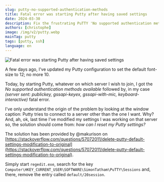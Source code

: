 ```yaml
---
slug: putty-no-supported-authentication-methods
title: Fatal error was starting Putty after having saved settings
date: 2024-03-30
description: Fix the frustrating PuTTY 'No supported authentication methods available' fatal error after saving settings. Learn the quick solution by deleting a specific PuTTY registry entry.
authors: [christophe]
image: /img/v2/putty.webp
mainTag: putty
tags: [putty, ssh]
language: en
---
```

![Fatal error was starting Putty after having saved settings](/img/v2/putty.webp)

A few days ago, I've updated my Putty configuration to set the default font-size to 12; no more 10.

Today, by starting Putty, whatever on which server I wish to join, I got the *No supported authentication methods available* followed by, in my case *(server sent: publickey, gssapi-keyex, gssapi-with-mic, keyboard-interactive)* fatal error.

I've only understand the origin of the problem by looking at the window caption: Putty tries to connect to a server other than the one I want. Why? And, ah, ok, last time I've modified my settings I was working on that server so, the solution should come from: *how can I reset my Putty settings?*

<!-- truncate -->

The solution has been provided by @makurison on [https://stackoverflow.com/questions/57072011/delete-putty-default-settings-modification-to-original](https://stackoverflow.com/questions/57072011/delete-putty-default-settings-modification-to-original).

Simply start `regedit.exe`, search for the key `Computer\HKEY_CURRENT_USER\SOFTWARE\SimonTatham\PuTTY\Sessions` and, there, remove the entry called `default/20session`.